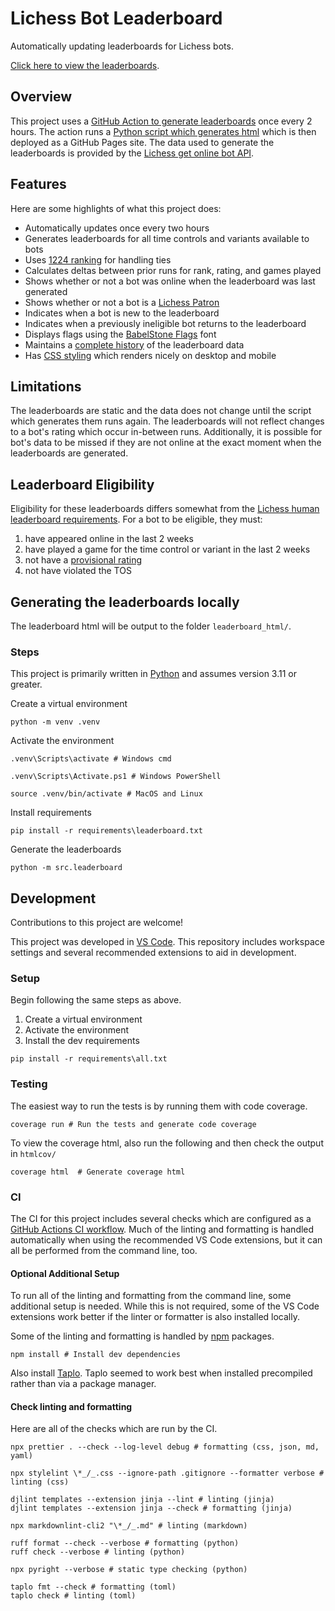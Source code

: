 # Lichess Bot Leaderboard

Automatically updating leaderboards for Lichess bots.

[Click here to view the leaderboards](https://eirik0.github.io/lichess-bot-leaderboard/).

## Overview

This project uses a
[GitHub Action to generate leaderboards](https://github.com/Eirik0/lichess-bot-leaderboard/blame/main/.github/workflows/generate-leaderboard.yaml)
once every 2 hours. The action runs a
[Python script which generates html](https://github.com/Eirik0/lichess-bot-leaderboard/blob/main/src/leaderboard/__main__.py)
which is then deployed as a GitHub Pages site. The data used to generate the leaderboards is provided by the
[Lichess get online bot API](https://lichess.org/api#tag/Bot/operation/apiBotOnline).

## Features

Here are some highlights of what this project does:

- Automatically updates once every two hours
- Generates leaderboards for all time controls and variants available to bots
- Uses [1224 ranking](<https://en.wikipedia.org/wiki/Ranking#Standard_competition_ranking_(%221224%22_ranking)>) for handling
  ties
- Calculates deltas between prior runs for rank, rating, and games played
- Shows whether or not a bot was online when the leaderboard was last generated
- Shows whether or not a bot is a [Lichess Patron](https://lichess.org/patron)
- Indicates when a bot is new to the leaderboard
- Indicates when a previously ineligible bot returns to the leaderboard
- Displays flags using the [BabelStone Flags](https://www.babelstone.co.uk/Fonts/Flags.html) font
- Maintains a [complete history](https://github.com/Eirik0/lichess-bot-leaderboard/tree/leaderboard-pages/leaderboard_data) of
  the leaderboard data
- Has [CSS styling](https://github.com/Eirik0/lichess-bot-leaderboard/blob/main/leaderboard_html/css/style.css) which renders
  nicely on desktop and mobile

## Limitations

The leaderboards are static and the data does not change until the script which generates them runs again. The leaderboards
will not reflect changes to a bot's rating which occur in-between runs. Additionally, it is possible for bot's data to be
missed if they are not online at the exact moment when the leaderboards are generated.

## Leaderboard Eligibility

Eligibility for these leaderboards differs somewhat from the
[Lichess human leaderboard requirements](https://lichess.org/faq#leaderboards). For a bot to be eligible, they must:

1. have appeared online in the last 2 weeks
2. have played a game for the time control or variant in the last 2 weeks
3. not have a [provisional rating](https://lichess.org/faq#provisional)
4. not have violated the TOS

## Generating the leaderboards locally

The leaderboard html will be output to the folder `leaderboard_html/`.

### Steps

This project is primarily written in [Python](https://www.python.org/downloads/) and assumes version 3.11 or greater.

Create a virtual environment

```shell
python -m venv .venv
```

Activate the environment

```shell
.venv\Scripts\activate # Windows cmd
```

```shell
.venv\Scripts\Activate.ps1 # Windows PowerShell
```

```shell
source .venv/bin/activate # MacOS and Linux
```

Install requirements

```shell
pip install -r requirements\leaderboard.txt
```

Generate the leaderboards

```shell
python -m src.leaderboard
```

## Development

Contributions to this project are welcome!

This project was developed in [VS Code](https://code.visualstudio.com/). This repository includes workspace settings and
several recommended extensions to aid in development.

### **Setup**

Begin following the same steps as above.

1. Create a virtual environment
2. Activate the environment
3. Install the dev requirements

```shell
pip install -r requirements\all.txt
```

### **Testing**

The easiest way to run the tests is by running them with code coverage.

```shell
coverage run # Run the tests and generate code coverage
```

To view the coverage html, also run the following and then check the output in `htmlcov/`

```shell
coverage html  # Generate coverage html
```

### **CI**

The CI for this project includes several checks which are configured as a
[GitHub Actions CI workflow](https://github.com/Eirik0/lichess-bot-leaderboard/blob/main/.github/workflows/ci.yaml). Much of
the linting and formatting is handled automatically when using the recommended VS Code extensions, but it can all be performed
from the command line, too.

#### **Optional Additional Setup**

To run all of the linting and formatting from the command line, some additional setup is needed. While this is not required,
some of the VS Code extensions work better if the linter or formatter is also installed locally.

Some of the linting and formatting is handled by [npm](https://docs.npmjs.com/downloading-and-installing-node-js-and-npm)
packages.

```shell
npm install # Install dev dependencies
```

Also install [Taplo](https://taplo.tamasfe.dev/cli/installation/binary.html). Taplo seemed to work best when installed
precompiled rather than via a package manager.

#### **Check linting and formatting**

Here are all of the checks which are run by the CI.

```shell
npx prettier . --check --log-level debug # formatting (css, json, md, yaml)

npx stylelint \*_/_.css --ignore-path .gitignore --formatter verbose # linting (css)

djlint templates --extension jinja --lint # linting (jinja)
djlint templates --extension jinja --check # formatting (jinja)

npx markdownlint-cli2 "\*_/_.md" # linting (markdown)

ruff format --check --verbose # formatting (python)
ruff check --verbose # linting (python)

npx pyright --verbose # static type checking (python)

taplo fmt --check # formatting (toml)
taplo check # linting (toml)
```
